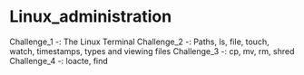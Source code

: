 # Linux_administration
Challenge_1 -: The Linux Terminal
Challenge_2 -: Paths, ls, file, touch, watch, timestamps, types and viewing files
Challenge_3 -: cp, mv, rm, shred
Challenge_4 -: loacte, find
